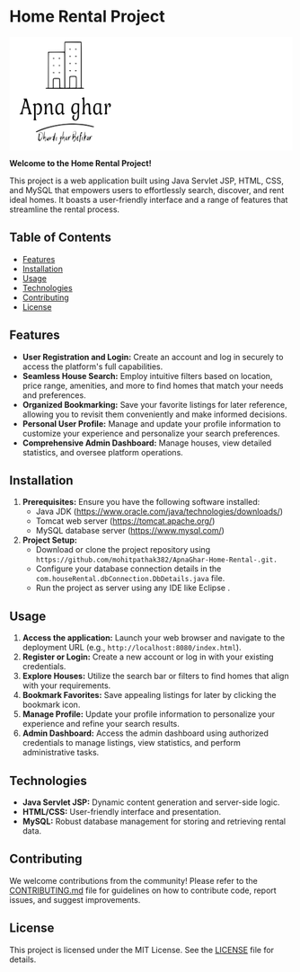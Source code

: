 # Home Rental Project

<div style="background-color: white;">
  <img src="src/main/webapp/assets/images/hrmlogo.svg" alt="Project Logo" width="200" height="200">
</div>

**Welcome to the Home Rental Project!**

This project is a web application built using Java Servlet JSP, HTML, CSS, and MySQL that empowers users to effortlessly search, discover, and rent ideal homes. It boasts a user-friendly interface and a range of features that streamline the rental process.

## Table of Contents

- [Features](#features)
- [Installation](#installation)
- [Usage](#usage)
- [Technologies](#technologies)
- [Contributing](#contributing)
- [License](#license)

## Features

- **User Registration and Login:** Create an account and log in securely to access the platform's full capabilities.
- **Seamless House Search:** Employ intuitive filters based on location, price range, amenities, and more to find homes that match your needs and preferences.
- **Organized Bookmarking:** Save your favorite listings for later reference, allowing you to revisit them conveniently and make informed decisions.
- **Personal User Profile:** Manage and update your profile information to customize your experience and personalize your search preferences.
- **Comprehensive Admin Dashboard:** Manage houses, view detailed statistics, and oversee platform operations.

## Installation

1. **Prerequisites:** Ensure you have the following software installed:
   - Java JDK (https://www.oracle.com/java/technologies/downloads/)
   - Tomcat web server (https://tomcat.apache.org/)
   - MySQL database server (https://www.mysql.com/)
2. **Project Setup:**
   - Download or clone the project repository using `https://github.com/mohitpathak382/ApnaGhar-Home-Rental-.git.`
   - Configure your database connection details in the `com.houseRental.dbConnection.DbDetails.java` file.
   - Run the project as server using any IDE like Eclipse .

## Usage

1. **Access the application:** Launch your web browser and navigate to the deployment URL (e.g., `http://localhost:8080/index.html`).
2. **Register or Login:** Create a new account or log in with your existing credentials.
3. **Explore Houses:** Utilize the search bar or filters to find homes that align with your requirements.
4. **Bookmark Favorites:** Save appealing listings for later by clicking the bookmark icon.
5. **Manage Profile:** Update your profile information to personalize your experience and refine your search results.
6. **Admin Dashboard:** Access the admin dashboard using authorized credentials to manage listings, view statistics, and perform administrative tasks.

## Technologies

- **Java Servlet JSP:** Dynamic content generation and server-side logic.
- **HTML/CSS:** User-friendly interface and presentation.
- **MySQL:** Robust database management for storing and retrieving rental data.

## Contributing

We welcome contributions from the community! Please refer to the [CONTRIBUTING.md](CONTRIBUTING.md) file for guidelines on how to contribute code, report issues, and suggest improvements.

## License

This project is licensed under the MIT License. See the [LICENSE](LICENSE.txt) file for details.

